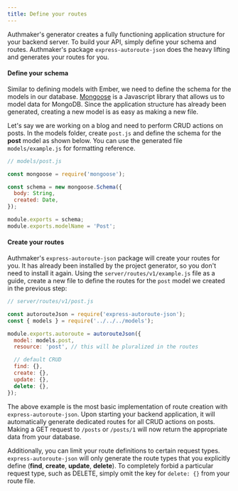 ```yaml
---
title: Define your routes
---
```


Authmaker's generator creates a fully functioning application structure for your backend server. To build your API, simply define your schema and routes. Authmaker's package `express-autoroute-json` does the heavy lifting and generates your routes for you.

#### Define your schema

Similar to defining models with Ember, we need to define the schema for the models in our database. [Mongoose](http://mongoosejs.com/index.html) is a Javascript library that allows us to model data for MongoDB. Since the application structure has already been generated, creating a new model is as easy as making a new file.

Let's say we are working on a blog and need to perform CRUD actions on posts. In the models folder, create `post.js` and define the schema for the **post** model as shown below. You can use the generated file `models/example.js` for formatting reference.

```javascript
// models/post.js

const mongoose = require('mongoose');

const schema = new mongoose.Schema({
  body: String,
  created: Date,
});

module.exports = schema;
module.exports.modelName = 'Post';
```

#### Create your routes

Authmaker's `express-autoroute-json` package will create your routes for you. It has already been installed by the project generator, so you don't need to install it again. Using the `server/routes/v1/example.js` file as a guide, create a new file to define the routes for the `post` model we created in the previous step:

```javascript
// server/routes/v1/post.js

const autorouteJson = require('express-autoroute-json');
const { models } = require('../../../models');

module.exports.autoroute = autorouteJson({
  model: models.post,
  resource: 'post', // this will be pluralized in the routes

  // default CRUD
  find: {},
  create: {},
  update: {},
  delete: {},
});
```

The above example is the most basic implementation of route creation with `express-autoroute-json`. Upon starting your backend application, it will automatically generate dedicated routes for all CRUD actions on posts. Making a GET request to `/posts` or `/posts/1` will now return the appropriate data from your database.

Additionally, you can limit your route definitions to certain request types. `express-autoroute-json` will only generate the route types that you explicitly define (**find**, **create**, **update**, **delete**). To completely forbid a particular request type, such as DELETE, simply omit the key for `delete: {}` from your route file.
